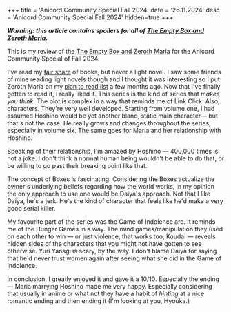 +++
title = 'Anicord Community Special Fall 2024'
date = '26.11.2024'
desc = 'Anicord Community Special Fall 2024'
hidden=true
+++

***Warning: this article contains spoilers for all of [The Empty Box and Zeroth Maria](https://myanimelist.net/manga/55215/Utsuro_no_Hako_to_Zero_no_Maria).***

This is my review of the [The Empty Box and Zeroth Maria](https://myanimelist.net/manga/55215/Utsuro_no_Hako_to_Zero_no_Maria) for the Anicord Community Special of Fall 2024.

I've read my [fair share](https://orangc.net/goodreads) of books, but never a light novel. I saw some friends of mine reading light novels though and I thought it was interesting so I put Zeroth Maria on my [plan to read list](https://myanimelist.net/mangalist/orangc?status=6) a few months ago. Now that I've finally gotten to read it, I really liked it. This series is the kind of series that *makes you think*. The plot is complex in a way that reminds me of Link Click. Also, characters. They're very well developed. Starting from volume one, I had assumed Hoshino would be yet another bland, static main character— but that's not the case. He really grows and changes throughout the series, especially in volume six. The same goes for Maria and her relationship with Hoshino.

Speaking of their relationship, I'm amazed by Hoshino — 400,000 times is not a joke. I don't think a normal human being wouldn't be able to do that, or be willing to go past their breaking point like that. 

The concept of Boxes is fascinating. Considering the Boxes actualize the owner's underlying beliefs regarding how the world works, in my opinion the only approach to use one would be Daiya's approach. Not that I like Daiya, he's a jerk. He's the kind of character that feels like he'd make a very good serial killer.

My favourite part of the series was the Game of Indolence arc. It reminds me of the Hunger Games in a way. The mind games/manipulation they used on each other to win — or just violence, that works too, Koudai — reveals hidden sides of the characters that you might not have gotten to see otherwise. Yuri Yanagi is scary, by the way. I don't blame Daiya for saying that he'd never trust women again after seeing what she did in the Game of Indolence.

In conclusion, I greatly enjoyed it and gave it a 10/10. Especially the ending — Maria marrying Hoshino made me very happy. Especially considering that usually in anime or what not they have a habit of *hinting* at a nice romantic ending and then ending it (I'm looking at you, Hyouka.)